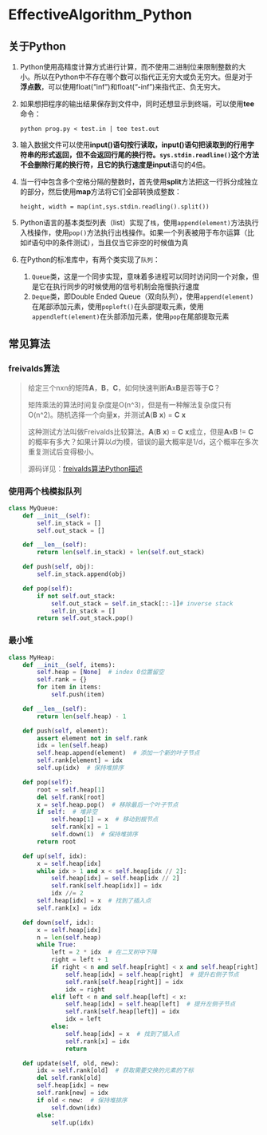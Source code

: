 # EffectiveAlgorithm_Python
## 关于Python

1. Python使用高精度计算方式进行计算，而不使用二进制位来限制整数的大小。所以在Python中不存在哪个数可以指代正无穷大或负无穷大。但是对于**浮点数**，可以使用float(“inf”)和float(“-inf”)来指代正、负无穷大。

2. 如果想把程序的输出结果保存到文件中，同时还想显示到终端，可以使用**tee**命令：

   `python prog.py < test.in | tee test.out`

3. 输入数据文件可以使用**input()**语句按行读取，input()语句把读取到的行用字符串的形式返回，但不会返回行尾的换行符。`sys.stdin.readline()`这个方法不会删除行尾的换行符，且它的执行速度是**input**语句的4倍。

4. 当一行中包含多个空格分隔的整数时，首先使用**split**方法把这一行拆分成独立的部分，然后使用**map**方法将它们全部转换成整数：

   `height, width = map(int,sys.stdin.readling().split())`

5. Python语言的基本类型列表（list）实现了`栈`，使用`append(element)`方法执行入栈操作，使用`pop()`方法执行出栈操作。如果一个列表被用于布尔运算（比如if语句中的条件测试），当且仅当它非空的时候值为真

6. 在Python的标准库中，有两个类实现了`队列`：

   1. `Queue`类，这是一个同步实现，意味着多进程可以同时访问同一个对象，但是它在执行同步的时候使用的信号机制会拖慢执行速度
   2. `Deque`类，即Double Ended Queue（双向队列），使用`append(element)`在尾部添加元素，使用`popleft()`在头部提取元素，使用`appendleft(element)`在头部添加元素，使用`pop`在尾部提取元素



## 常见算法

### freivalds算法

> 给定三个nxn的矩阵**A**，**B**，**C**，如何快速判断**A**x**B**是否等于**C**？
>
> 矩阵乘法的算法时间复杂度是O(n\^3)，但是有一种解法复杂度只有O(n\^2)。随机选择一个向量**x**，并测试**A**(**B** **x**) = **C** **x**
>
> 这种测试方法叫做Freivalds比较算法。**A**(**B** **x**) = **C** **x**成立，但是**A**x**B** != **C**的概率有多大？如果计算以*d*为模，错误的最大概率是1/d，这个概率在多次重复测试后变得极小。
>
> 源码详见：[freivalds算法Python描述](src/freivalds.py)

### 使用两个栈模拟队列

```python
class MyQueue:
    def __init__(self):
        self.in_stack = []
        self.out_stack = []

    def __len__(self):
        return len(self.in_stack) + len(self.out_stack)

    def push(self, obj):
        self.in_stack.append(obj)

    def pop(self):
        if not self.out_stack:
            self.out_stack = self.in_stack[::-1]# inverse stack
            self.in_stack = []
        return self.out_stack.pop()
```

### 最小堆

```python
class MyHeap:
    def __init__(self, items):
        self.heap = [None]  # index 0位置留空
        self.rank = {}
        for item in items:
            self.push(item)

    def __len__(self):
        return len(self.heap) - 1

    def push(self, element):
        assert element not in self.rank
        idx = len(self.heap)
        self.heap.append(element)  # 添加一个新的叶子节点
        self.rank[element] = idx
        self.up(idx)  # 保持堆排序

    def pop(self):
        root = self.heap[1]
        del self.rank[root]
        x = self.heap.pop()  # 移除最后一个叶子节点
        if self:  # 堆非空
            self.heap[1] = x  # 移动到根节点
            self.rank[x] = 1
            self.down(1)  # 保持堆排序
        return root

    def up(self, idx):
        x = self.heap[idx]
        while idx > 1 and x < self.heap[idx // 2]:
            self.heap[idx] = self.heap[idx // 2]
            self.rank[self.heap[idx]] = idx
            idx //= 2
        self.heap[idx] = x  # 找到了插入点
        self.rank[x] = idx

    def down(self, idx):
        x = self.heap[idx]
        n = len(self.heap)
        while True:
            left = 2 * idx  # 在二叉树中下降
            right = left + 1
            if right < n and self.heap[right] < x and self.heap[right] < self.heap[left]:
                self.heap[idx] = self.heap[right]  # 提升右侧子节点
                self.rank[self.heap[right]] = idx
                idx = right
            elif left < n and self.heap[left] < x:
                self.heap[idx] = self.heap[left]  # 提升左侧子节点
                self.rank[self.heap[left]] = idx
                idx = left
            else:
                self.heap[idx] = x  # 找到了插入点
                self.rank[x] = idx
                return

    def update(self, old, new):
        idx = self.rank[old]  # 获取需要交换的元素的下标
        del self.rank[old]
        self.heap[idx] = new
        self.rank[new] = idx
        if old < new:  # 保持堆排序
            self.down(idx)
        else:
            self.up(idx)
```

